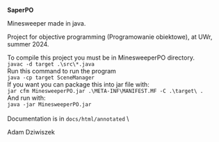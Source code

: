 **SaperPO**

Minesweeper made in java.

Project for objective programming (Programowanie obiektowe), at UWr, summer 2024.

To compile this project you must be in MinesweeperPO directory. \
```javac -d target .\src\*.java``` \
Run this command to run the program \
```java -cp target SceneManager``` \
If you want you can package this into jar file with: \
```jar cfm MinesweeperPO.jar .\META-INF\MANIFEST.MF -C .\target\ .``` \
And run with: \
```java -jar MinesweeperPO.jar``` \
\
Documentation is in ```docs/html/annotated``` \

Adam Dziwiszek
